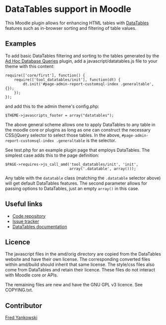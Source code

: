 DataTables support in Moodle
===

This Moodle plugin allows for enhancing HTML tables with
[DataTables](https://datatables.net/)
features such as in-browser sorting and filtering of table values.

Examples
---

To add basic DataTables filtering and sorting to the tables generated by the
[Ad Hoc Database Queries](https://moodle.org/plugins/view/report_customsql)
plugin, add a javascript/datatables.js file to your theme with this content:

```
require(['core/first'], function() {
    require(['tool_datatables/init'], function(dt) {
        dt.init('#page-admin-report-customsql-index .generaltable', {});
    });
});
```

and add this to the admin theme's config.php:

```
$THEME->javascripts_footer = array("datatables");
```

The above general scheme allows one to apply DataTables to any table in the moodle core or plugins as long as one can construct the necessary CSS/jQuery selector to select those tables. In the above,
`#page-admin-report-customsql-index .generaltable` is the selector.

See test.php for an example plugin page that employs DataTables. The simplest case adds this to the page definition:

```
$PAGE->requires->js_call_amd('tool_datatables/init', 'init',
                             array('.datatable', array()));
```
Any table with the `datatable` class (matching the `.datatable` selector above) will get default DataTables features. The second parameter allows for passing options to DataTables, just an empty `array()` in this case.


Useful links
---
* [Code repository](https://github.com/fredcy/moodle-datatables)
* [Issue tracker](https://github.com/fredcy/moodle-datatables/issues)
* [DataTables documentation](https://datatables.net/)

Licence
---
The javascript files in the amd/orig directory are copied from the DataTables website and have their own license. The corresponding converted files within amd/build should inherit that same license. The style/css files also come from DataTables and retain their licence. These files do not interact with Moodle core or APIs.

The remaining files are new and have the GNU GPL v3 licence. See COPYING.txt.

Contributor
---
[Fred Yankowski](https://moodle.org/user/profile.php?id=843666)
